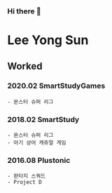 ### Hi there 👋


# Lee Yong Sun  

## Worked  
###  2020.02 SmartStudyGames    
    - 몬스터 슈퍼 리그  
### 2018.02 SmartStudy    
    - 몬스터 슈퍼 리그  
    - 아기 상어 캐쥬얼 게임    
### 2016.08 Plustonic    
    - 판타지 스쿼드  
    - Project D  


<!--
**envyless/envyless** is a ✨ _special_ ✨ repository because its `README.md` (this file) appears on your GitHub profile.


Here are some ideas to get you started:

- 🔭 I’m currently working on ...  
- 🌱 I’m currently learning ...
- 👯 I’m looking to collaborate on ...
- 🤔 I’m looking for help with ...
- 💬 Ask me about ...
- 📫 How to reach me: ...
- 😄 Pronouns: ...
- ⚡ Fun fact: ...
-->
